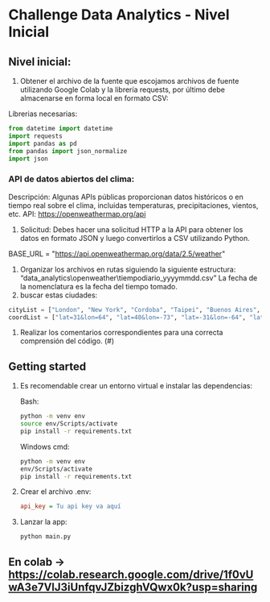 # Challenge Data Analytics - Nivel Inicial

## Nivel inicial:

1. Obtener el archivo de la fuente que escojamos archivos de fuente utilizando Google Colab y la librería requests, por último debe almacenarse en forma local en formato CSV:

Librerias necesarias:

```python
from datetime import datetime
import requests
import pandas as pd
from pandas import json_normalize
import json
```

### API de datos abiertos del clima:

Descripción: Algunas APIs públicas proporcionan datos históricos o en tiempo real sobre el clima, incluidas temperaturas, precipitaciones, vientos, etc.
API: https://openweathermap.org/api

1. Solicitud: Debes hacer una solicitud HTTP a la API para obtener los datos en formato JSON y luego convertirlos a CSV utilizando Python.

BASE_URL = "https://api.openweathermap.org/data/2.5/weather"

1. Organizar los archivos en rutas siguiendo la siguiente estructura:
“data_analytics\openweather\tiempodiario_yyyymmdd.csv”
La fecha de la nomenclatura es la fecha del tiempo tomado.
2. buscar estas ciudades:

```python
cityList = ["London", "New York", "Cordoba", "Taipei", "Buenos Aires", "Mexico DF", "Dublin", "Tilfis", "Bogota", "Tokio"]
coordList = ["lat=31&lon=64", "lat=40&lon=-73", "lat=-31&lon=-64", "lat=25&lon=64", "lat=-34&lon=-58", "lat=19&lon=-99", "lat=53&lon=6", "lat=41&lon=44", "lat=4&lon=74", "lat=35&lon=139"]
```

1. Realizar los comentarios correspondientes para una correcta comprensión del código. (#)

## Getting started
1. Es recomendable crear un entorno virtual e instalar las dependencias:

    Bash:
    ```bash
    python -m venv env
    source env/Scripts/activate
    pip install -r requirements.txt
    ```
    Windows cmd:
    ```cmd
    python -m venv env
    env/Scripts/activate
    pip install -r requirements.txt
    ```

2. Crear el archivo .env:
    
    ```ini
    api_key = Tu api key va aquí
    ```

3. Lanzar la app:
    ```bash
    python main.py
    ```

## En colab -> https://colab.research.google.com/drive/1f0vUwA3e7VlJ3iUnfqvJZbizghVQwx0k?usp=sharing
